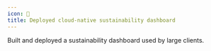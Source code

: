 ```yaml
---
icon: 🚀
title: Deployed cloud-native sustainability dashboard
---
```


Built and deployed a sustainability dashboard used by large clients.